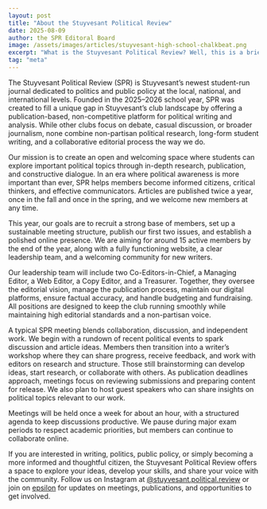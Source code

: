 ```yaml
---
layout: post
title: "About the Stuyvesant Political Review"
date: 2025-08-09
author: the SPR Editoral Board
image: /assets/images/articles/stuyvesant-high-school-chalkbeat.png
excerpt: "What is the Stuyvesant Political Review? Well, this is a brief introduction to our organization and goals."
tag: "meta"
---
```


The Stuyvesant Political Review (SPR) is Stuyvesant’s newest student-run journal dedicated to politics and public policy at the local, national, and international levels. Founded in the 2025–2026 school year, SPR was created to fill a unique gap in Stuyvesant’s club landscape by offering a publication-based, non-competitive platform for political writing and analysis. While other clubs focus on debate, casual discussion, or broader journalism, none combine non-partisan political research, long-form student writing, and a collaborative editorial process the way we do.

Our mission is to create an open and welcoming space where students can explore important political topics through in-depth research, publication, and constructive dialogue. In an era where political awareness is more important than ever, SPR helps members become informed citizens, critical thinkers, and effective communicators. Articles are published twice a year, once in the fall and once in the spring, and we welcome new members at any time.

This year, our goals are to recruit a strong base of members, set up a sustainable meeting structure, publish our first two issues, and establish a polished online presence. We are aiming for around 15 active members by the end of the year, along with a fully functioning website, a clear leadership team, and a welcoming community for new writers.

Our leadership team will include two Co-Editors-in-Chief, a Managing Editor, a Web Editor, a Copy Editor, and a Treasurer. Together, they oversee the editorial vision, manage the publication process, maintain our digital platforms, ensure factual accuracy, and handle budgeting and fundraising. All positions are designed to keep the club running smoothly while maintaining high editorial standards and a non-partisan voice.

A typical SPR meeting blends collaboration, discussion, and independent work. We begin with a rundown of recent political events to spark discussion and article ideas. Members then transition into a writer’s workshop where they can share progress, receive feedback, and work with editors on research and structure. Those still brainstorming can develop ideas, start research, or collaborate with others. As publication deadlines approach, meetings focus on reviewing submissions and preparing content for release. We also plan to host guest speakers who can share insights on political topics relevant to our work.

Meetings will be held once a week for about an hour, with a structured agenda to keep discussions productive. We pause during major exam periods to respect academic priorities, but members can continue to collaborate online.

If you are interested in writing, politics, public policy, or simply becoming a more informed and thoughtful citizen, the Stuyvesant Political Review offers a space to explore your ideas, develop your skills, and share your voice with the community. Follow us on Instagram at [@stuyvesant.political.review](https://www.instagram.com/stuyvesant.political.review/) or join on [epsilon](https://epsilon.stuysu.org/stuypoli/) for updates on meetings, publications, and opportunities to get involved.

